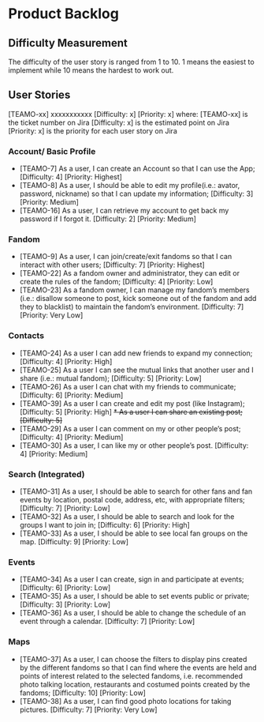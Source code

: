 # Product Backlog

## Difficulty Measurement

The difficulty of the user story is ranged from 1 to 10. 1 means the easiest to implement while 10 means the hardest to work out.

## User Stories

[TEAMO-xx] xxxxxxxxxxx [Difficulty: x] [Priority: x] where:
[TEAMO-xx] is the ticket number on Jira
[Difficulty: x] is the estimated point on Jira
[Priority: x] is the priority for each user story on Jira

### Account/ Basic Profile

* [TEAMO-7] As a user, I can create an Account so that I can use the App; [Difficulty: 4]  [Priority: Highest]
* [TEAMO-8] As a user, I should be able to edit my profile(i.e.: avator, password, nickname) so that I can update my information; [Difficulty: 3] [Priority: Medium]
* [TEAMO-16] As a user, I can retrieve my account to get back my password if I forgot it. [Difficulty: 2]  [Priority: Medium]

### Fandom

* [TEAMO-9] As a user, I can join/create/exit fandoms so that I can interact with other users; [Difficulty: 7]  [Priority: Highest]
* [TEAMO-22] As a fandom owner and administrator, they can edit or create the rules of the fandom; [Difficulty: 4] [Priority: Low]
* [TEAMO-23] As a fandom owner, I can manage my fandom’s members (i.e.: disallow someone to post, kick someone out of the fandom and add they to blacklist) to maintain the fandom’s environment. [Difficulty: 7] [Priority: Very Low]

### Contacts

* [TEAMO-24] As a user I can add new friends to expand my connection; [Difficulty: 4] [Priority: High]
* [TEAMO-25] As a user I can see the mutual links that another user and I share (i.e.: mutual fandom); [Difficulty: 5] [Priority: Low]
* [TEAMO-26] As a user I can chat with my friends to communicate; [Difficulty: 6] [Priority: Medium]
* [TEAMO-39] As a user I can create and edit my post (like Instagram); [Difficulty: 5] [Priority: High]
~~* As a user I can share an existing post; [Difficulty: 5]~~
* [TEAMO-29] As a user I can comment on my or other people’s post; [Difficulty: 4] [Priority: Medium]
* [TEAMO-30] As a user, I can like my or other people’s post. [Difficulty: 4] [Priority: Medium]

### Search (Integrated)

* [TEAMO-31] As a user, I should be able to search for other fans and fan events by location, postal code, address, etc, with appropriate filters; [Difficulty: 7] [Priority: Low]
* [TEAMO-32] As a user, I should be able to search and look for the groups I want to join in; [Difficulty: 6] [Priority: High]
* [TEAMO-33] As a user, I should be able to see local fan groups on the map. [Difficulty: 9] [Priority: Low]

### Events

* [TEAMO-34] As a user I can create, sign in and participate at events; [Difficulty: 6] [Priority: Low]
* [TEAMO-35] As a user, I should be able to set events public or private; [Difficulty: 3] [Priority: Low]
* [TEAMO-36] As a user, I should be able to change the schedule of an event through a calendar. [Difficulty: 7] [Priority: Low]

### Maps

* [TEAMO-37] As a user, I can choose the filters to display pins created by the different fandoms so that I can find where the events are held and points of interest related to the selected fandoms, i.e. recommended photo talking location, restaurants and costumed points created by the fandoms; [Difficulty: 10] [Priority: Low]
* [TEAMO-38] As a user, I can find good photo locations for taking pictures. [Difficulty: 7] [Priority: Very Low]
